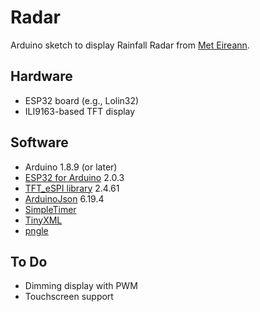 # Radar
Arduino sketch to display Rainfall Radar from [Met Eireann](https://met.ie).

## Hardware

- ESP32 board (e.g., Lolin32)
- ILI9163-based TFT display

## Software

- Arduino 1.8.9 (or later)
- [ESP32 for Arduino](https://github.com/espressif/arduino-esp32) 2.0.3
- [TFT_eSPI library](https://github.com/Bodmer/TFT_eSPI) 2.4.61
- [ArduinoJson](http://arduinojson.org/) 6.19.4
- [SimpleTimer](https://github.com/schinken/SimpleTimer)
- [TinyXML](https://github.com/adafruit/TinyXML)
- [pngle](https://github.com/kikuchan/pngle)

## To Do

- Dimming display with PWM
- Touchscreen support
